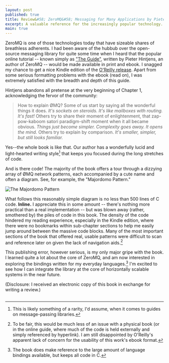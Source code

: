 ```yaml
---
layout: post
published: true
title: Review&#58; ZeroMQ&#58; Messaging for Many Applications by Pieter Hintjens
excerpt: A valuable reference for the increasingly popular technology.
main: true
---
```


ZeroMQ is one of those technologies today that have sizeable shares of
breathless adherents. I had been aware of the hubbub over the open-source
messaging library for quite some time when I heard that the popular online
tutorial -- known simply as ["The Guide"][1], written by Pieter Hintjens, an
author of ZeroMQ -- would be made available in print and ebook. I snagged my
chance to get a nice Kindle edition of the [O'Reilly release][2]. Apart from
some serious formatting problems with the ebook (read on), I was extremely
satisfied with the breadth and depth of this guide.

Hintjens abandons all pretense at the very beginning of Chapter 1, acknowledging
the fervor of the community:

> How to explain ØMQ? Some of us start by saying all the wonderful things it
> does. *It's sockets on steroids. It's like mailboxes with routing. It's fast!*
> Others try to share their moment of enlightenment, that zap-pow-kaboom satori
> paradigm-shift moment when it all became obvious. *Things just become simpler.
> Complexity goes away. It opens the mind.* Others try to explain by comparison.
> *It's smaller, simpler, but still looks familiar.*

Yes--the whole book is like that. Our author has a wonderfully lucid and
light-hearted writing style[^1] that keeps you focused during the long stretches
of code.

And is there code! The majority of the book offers a tour through a dizzying
array of ØMQ network patterns, each accompanied by a cute name and often a
diagram. See, for example, the "Majordomo Pattern."

![The Majordomo Pattern][majordomo]

What follows this reasonably simple diagram is no less than 500 lines of C code.
**Inline.** I appreciate this in some amount -- there's nothing more practical
than a real implementation -- but was blown away (rather, smothered by) the
piles of code in this book. The density of the code hindered my reading
experience, especially in the Kindle edition, where there were no bookmarks
within sub-chapter sections to help me easily jump around between the massive
code blocks. Many of the most important sections of the book that offered real,
usable patterns were difficult to scan and reference later on given the lack of
navigation aids.[^2]

This publishing error, however serious, is my only major gripe with the book. I
learned quite a lot about the core of ZeroMQ, and am now interested in exploring
the bindings written for my everyday languages.[^3] I'm excited to see how I can
integrate the library at the core of horizontally scalable systems in the near
future.

(Disclosure: I received an electronic copy of this book in exchange for writing
a review.)

  [^1]: This is likely something of a rarity, I'd assume, when it comes to guides on message-passing libraries.
  [^2]: To be fair, this would be much less of an issue with a physical book (or in the online guide, where much of the code is held externally and simply referenced by hyperlink). I am still disappointed by O'Reilly's apparent lack of concern for the usability of this work's ebook format.
  [^3]: The book does make reference to the large amount of language bindings available, but keeps all code in C.

  [1]: http://zguide.zeromq.org/
  [2]: http://www.amazon.com/gp/product/1449334067/ref=as_li_qf_sp_asin_tl?ie=UTF8&camp=1789&creative=9325&creativeASIN=1449334067&linkCode=as2&tag=blog0cbb-20
  [majordomo]: https://github.com/imatix/zguide/raw/master/images/fig50.png

<img src="http://ir-na.amazon-adsystem.com/e/ir?t=blog0cbb-20&l=as2&o=1&a=1449334067" width="1" height="1" border="0" alt="" style="border:none !important; margin:0px !important;" />
